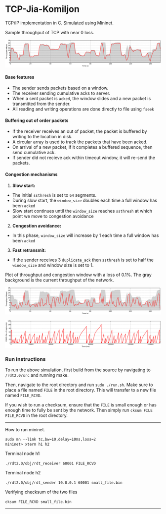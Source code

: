 # TCP-Jia-Komiljon
TCP/IP implementation in C. Simulated using Mininet.

Sample throughput of TCP with near 0 loss.
<p align="center">
  <img width="750"  src="./throughout_0loss.png">
</p>

#### Base features
  * The sender sends packets based on a window.
  * The receiver sending cumulative acks to server.
  * When a sent packet is `acked`, the window slides and a new packet is transmitted from the sender.
  * All reading and writing operations are done directly to file using `fseek`

#### Buffering out of order packets

  * If the receiver receives an out of packet, the packet is buffered by writing to the location in disk.
  * A circular array is used to track the packets that have been acked.
  * On arrival of a new packet, if it completes a buffered sequence, then send cumulative ack.
  * If sender did not recieve ack within timeout window, it will re-send the packets.


#### Congestion mechanisms
1. **Slow start:**
  * The initial `ssthresh` is set to `64` segments.
  * During slow start, the `window_size` doubles each time a full window has been `acked`
  * Slow start continues until the `window_size` reaches `ssthresh` at which point we move to congestion avoidance
2. **Congestion avoidance:**
  * In this phase, `window_size` will increase by 1 each time a full window has been `acked`
3. **Fast retransmit:**
  * If the sender receives 3 `duplicate_ack` then `ssthresh` is set to half the `window_size` and window size is set to 1.

Plot of throughput and congestion window with a loss of 0.1%. The gray background is the current throughput of the network.
<p align="center">
  <img width="750"  src="./throughout_0.001loss.png">
</p>
<p align="center">
  <img width="750"  src="./cwnd_0.001loss.png">
</p>

### Run instructions
To run the above simulation, first build from the source by navigating to `/rdt2.0/src` and running make.

Then, navigate to the root directory and run `sudo ./run.sh`. Make sure to place a file named `FILE` in the root directory. This will transfer to a new file named `FILE_RCVD`.

If you wish to run a checksum, ensure that the `FILE` is small enough or has enough time to fully be sent by the network. Then simply run `cksum FILE FILE_RCVD` in the root directory.

---
How to run mininet.

```
sudo mn --link tc,bw=10,delay=10ms,loss=2
mininet> xterm h1 h2
```

Terminal node h1

`./rdt2.0/obj/rdt_receiver 60001 FILE_RCVD`

Terminal node h2

`./rdt2.0/obj/rdt_sender 10.0.0.1 60001 small_file.bin`

Verifying checksum of the two files

`cksum FILE_RCVD small_file.bin`

---
